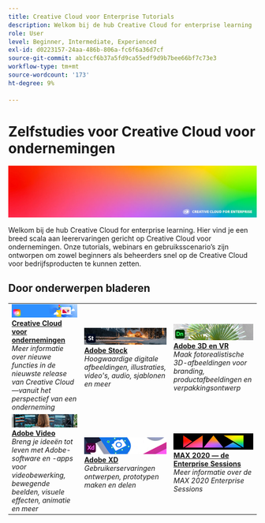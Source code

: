 ```yaml
---
title: Creative Cloud voor Enterprise Tutorials
description: Welkom bij de hub Creative Cloud for enterprise learning
role: User
level: Beginner, Intermediate, Experienced
exl-id: d0223157-24aa-486b-806a-fc6f6a36d7cf
source-git-commit: ab1ccf6b37a5fd9ca55edf9d9b7bee66bf7c73e3
workflow-type: tm+mt
source-wordcount: '173'
ht-degree: 9%

---
```


# Zelfstudies voor Creative Cloud voor ondernemingen

![Creative Cloud Hero-afbeelding](assets/hero_cce.jpg)

Welkom bij de hub Creative Cloud for enterprise learning. Hier vind je een breed scala aan leerervaringen gericht op Creative Cloud voor ondernemingen. Onze tutorials, webinars en gebruiksscenario’s zijn ontworpen om zowel beginners als beheerders snel op de Creative Cloud voor bedrijfsproducten te kunnen zetten.

## Door onderwerpen bladeren

<table style="table-layout:fixed">
<tr>
  <td>
    <a href="cce/overview-cce.md">
      <img alt="Creative Cloud voor ondernemingen" src="assets/CCEbanner.png" />
    </a>
    <div>
   <a href="cce/overview-cce.md"><strong>Creative Cloud voor ondernemingen</strong></a>
    </div>
    <em>Meer informatie over nieuwe functies in de nieuwste release van Creative Cloud—vanuit het perspectief van een onderneming</em>
    <br>
  </td>
  <td>
    <a href="stock/overview-stock.md">
      <img alt="Adobe Stock" src="assets/Stock.jpg" />
    </a>
    <div>
   <a href="stock/overview-stock.md"><strong>Adobe Stock</strong></a>
    </div>
    <em>Hoogwaardige digitale afbeeldingen, illustraties, video's, audio, sjablonen en meer</em>
    <br>
  </td>
  <td>
   <a href="3di/overview-3di.md">
      <img alt="Adobe 3D en VR" src="assets/Dimenio.jpg" />
    </a>
    <div>
   <a href="3di/overview-3di.md"><strong>Adobe 3D en VR</strong></a>
    </div>
    <em>Maak fotorealistische 3D-afbeeldingen voor branding, productafbeeldingen en verpakkingsontwerp</em>
    <br>
  </td>
</tr>
<tr>
  <td>
  <a href="dva/overview-dva.md">
      <img alt="Adobe Video" src="assets/CCEbanner-DVA.png" />
    </a>
    <div>
   <a href="dva/overview-dva.md"><strong>Adobe Video</strong></a>
    </div>
    <em>Breng je ideeën tot leven met Adobe-software en -apps voor videobewerking, bewegende beelden, visuele effecten, animatie en meer</em>
    <br>
  </td>
  <td>
    <a href="xd/overview-xd.md">
      <img alt="Adobe XD" src="assets/XD.jpg" />
    </a>
    <div>
   <a href="xd/overview-xd.md"><strong>Adobe XD</strong></a>
    </div>
    <em>Gebruikerservaringen ontwerpen, prototypen maken en delen</em>
    <br>
  </td>
  <td>
    <a href="max2020/overview-max.md">
      <img alt="MAX 2020 — de Enterprise Sessions" src="assets/MAX.jpg" />
    </a>
    <div>
   <a href="max2020/overview-max.md"><strong>MAX 2020 — de Enterprise Sessions</strong></a>
    </div>
    <em>Meer informatie over de MAX 2020 Enterprise Sessions</em>
    <br>
  </td>
</tr>
</table>
